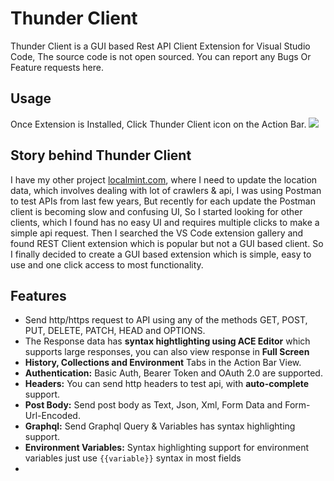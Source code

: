 # Thunder Client
Thunder Client is a GUI based Rest API Client Extension for Visual Studio Code, The source code is not open sourced. You can report any Bugs Or Feature requests here.

## Usage
Once Extension is Installed, Click Thunder Client icon on the Action Bar.
![](https://github.com/rangav/thunder-client-support/blob/6ba3bfa7b2142572bd84029efb745972721d7963/thunder-client-vscode.png)

## Story behind Thunder Client
I have my other project [localmint.com](https://www.localmint.com/), where I need to update the location data, which involves dealing with lot of crawlers & api, I was using Postman to test APIs from last few years, But recently for each update the Postman client is becoming slow and confusing UI, So I started looking for other clients, which I found has no easy UI and requires multiple clicks to make a simple api request. Then I searched the VS Code extension gallery and found REST Client extension which is popular but not a GUI based client. So I finally decided to create a GUI based extension which is simple, easy to use and one click access to most functionality.

## Features
* Send http/https request to API using any of the methods GET, POST, PUT, DELETE, PATCH, HEAD and OPTIONS.
* The Response data has **syntax hightlighting using ACE Editor** which supports large responses, you can also view response in **Full Screen**
* **History, Collections and Environment** Tabs in the Action Bar View.
* **Authentication:** Basic Auth, Bearer Token and OAuth 2.0 are supported.
* **Headers:** You can send http headers to test api, with **auto-complete** support.
* **Post Body:** Send post body as Text, Json, Xml, Form Data and Form-Url-Encoded.
* **Graphql:** Send Graphql Query & Variables has syntax highlighting support.
* **Environment Variables:** Syntax highlighting support for environment variables just use `{{variable}}` syntax in most fields
* 

